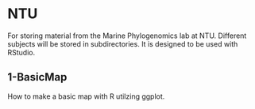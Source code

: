 # NTU
For storing material from the Marine Phylogenomics lab at NTU. Different subjects will be stored in subdirectories. It is designed to be used with RStudio.

## 1-BasicMap
How to make a basic map with R utilzing ggplot.
